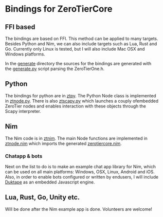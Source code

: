 # Bindings for ZeroTierCore

## FFI based

The bindings are based on FFI. This method can be applied to many targets.
Besides Python and Nim, we can also include targets such as Lua, Rust and
Go.  Currently only Linux is tested, but I will also include Mac OSX and
Windows platforms.

In the [generate](generate) directory the sources for the bindings are generated with the [generate.py](generate/generate.py) script parsing the ZeroTierOne.h.

## Python
The bindings for python are in [ztpy](ztpy). The Python Node class is implemented in [ztnode.py](ztpy/ztnode.py). There is also [ztscapy.py](ztpy/ztscapy.py) which launches a couply ofembedded  ZeroTier nodes and enables interaction with these objects through the Scapy interpreter.

## Nim
The Nim code is in [ztnim](ztnim). The main Node functions are implemented in [ztnode.nim](ztnim/ztnode.nim) which imports the generated [zerotiercore.nim](ztnim/zerotiercore.nim).

### Chatapp & bots
Next on the list to do is to make an example chat app library for Nim, which can be used on all main platforms: Windows, OSX, Linux, Android and iOS. Also, in order to enable bots configured or written by endusers, I will include [Duktape](http://www.duktape.org) as an embedded Javascript engine.

## Lua, Rust, Go, Unity etc.
Will be done after the Nim example app is done. Volunteers are welcome!